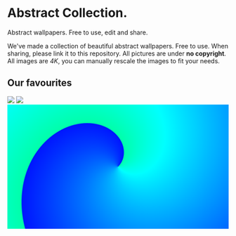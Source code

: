 # Abstract Collection.
Abstract wallpapers. Free to use, edit and share.

We've made a collection of beautiful abstract wallpapers. Free to use. When sharing, please link it to this repository. All pictures are under **no copyright**. All images are *4K*, you can manually rescale the images to fit your needs.

## Our favourites
![](https://raw.githubusercontent.com/AZProductions/AbstractCollection/main/Vol1/8.png)
![](https://raw.githubusercontent.com/AZProductions/AbstractCollection/main/Vol2/11.png)
![](https://raw.githubusercontent.com/AZProductions/AbstractCollection/main/Vol2/6.png)
